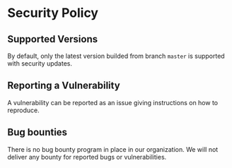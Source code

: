 # Security Policy

## Supported Versions

By default, only the latest version builded from branch `master` is supported with security updates.

## Reporting a Vulnerability

A vulnerability can be reported as an issue giving instructions on how to reproduce.

## Bug bounties

There is no bug bounty program in place in our organization. We will not deliver any bounty for reported bugs or vulnerabilities.
